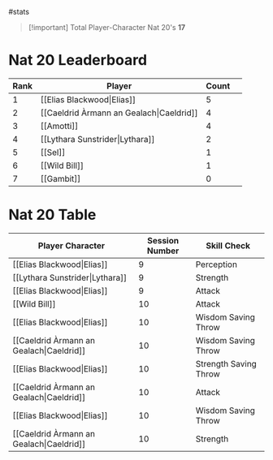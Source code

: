 #stats

> [!important] Total Player-Character Nat 20's
> **17**

# Nat 20 Leaderboard

| Rank | Player                                   | Count |     |
| ---- | ---------------------------------------- | ----- | --- |
| 1    | [[Elias Blackwood\|Elias]]               | $5$   |     |
| 2    | [[Caeldrid Àrmann an Gealach\|Caeldrid]] | $4$   |     |
| 3    | [[Amotti]]                               | $4$   |     |
| 4    | [[Lythara Sunstrider\|Lythara]]          | $2$   |     |
| 5    | [[Sel]]                                  | $1$   |     |
| 6    | [[Wild Bill]]                            | $1$   |     |
| 7    | [[Gambit]]                               | $0$   |     |


# Nat 20 Table

| Player Character                         | Session Number | Skill Check           |
| ---------------------------------------- | -------------- | --------------------- |
| [[Elias Blackwood\|Elias]]               | 9              | Perception            |
| [[Lythara Sunstrider\|Lythara]]          | 9              | Strength              |
| [[Elias Blackwood\|Elias]]               | 9              | Attack                |
| [[Wild Bill]]                            | 10             | Attack                |
| [[Elias Blackwood\|Elias]]               | 10             | Wisdom Saving Throw   |
| [[Caeldrid Àrmann an Gealach\|Caeldrid]] | 10             | Wisdom Saving Throw   |
| [[Elias Blackwood\|Elias]]               | 10             | Strength Saving Throw |
| [[Caeldrid Àrmann an Gealach\|Caeldrid]] | 10             | Attack                |
| [[Elias Blackwood\|Elias]]               | 10             | Wisdom Saving Throw   |
| [[Caeldrid Àrmann an Gealach\|Caeldrid]] | 10             | Strength              |
